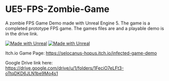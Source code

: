 # UE5-FPS-Zombie-Game
A zombie FPS Game Demo made with Unreal Engine 5. The game is a completed prototype FPS game. The games files are and a playable demo is in the drive link.

[![Made with Unreal](https://img.shields.io/badge/Made%20With%20Unreal-Unreal%20Engine-57b9d3.svg?style=plastic&logo=unreal%20engine)](https://unreal.com)
[![Made with Unreal](https://img.shields.io/badge/Open%20To%20Work-Unreal%20Game%20Developer-57b9d3.svg?style=plastic&logo=unreal%20engine)](https://unreal.com)

Itch.io Game Page:
https://selocanus-hopus.itch.io/infected-game-demo

Google Drive link here:
https://drive.google.com/drive/u/1/folders/1FeciO7eLFt3-oTtqDKD6JLN1be9Mo4s1
